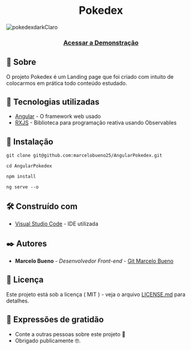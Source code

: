 
<h1 align="center">
Pokedex
</h1>

![pokedexdarkClaro](https://user-images.githubusercontent.com/32822094/142784920-d969f25f-5e33-4665-a812-3afd30804e46.png)
  
<!--  O Porjeto foi gerado com [Angular CLI](https://github.com/angular/angular-cli) versao 12.1.2. -->

<h3 align="center">
    <a href="https://angular-pokedex-snowy.vercel.app/pokemon">Acessar a Demonstração</a>
<h3 >

## 🚀 Sobre

O projeto Pokedex é um Landing page que foi criado com intuito de colocarmos em prática todo conteúdo estudado.

## 🚀 Tecnologias utilizadas

* [Angular](https://angular.io/) - O framework web usado
* [RXJS](https://rxjs.dev/) -  Biblioteca para programação reativa usando Observables

## 🔧 Instalação

```
git clone git@github.com:marcelobueno25/AngularPokedex.git
```
```
cd AngularPokedex
```
```
npm install
```
```
ng serve --o
```

## 🛠️ Construído com

* [Visual Studio Code](https://code.visualstudio.com/) - IDE utilizada

## ✒️ Autores

* **Marcelo Bueno** - *Desenvolvedor Front-end* - [Git Marcelo Bueno](https://github.com/marcelobueno25)

## 📄 Licença

Este projeto está sob a licença ( MIT ) - veja o arquivo [LICENSE.md](https://github.com/usuario/projeto/licenca) para detalhes.

## 🎁 Expressões de gratidão

* Conte a outras pessoas sobre este projeto 📢
* Obrigado publicamente 🤓.
